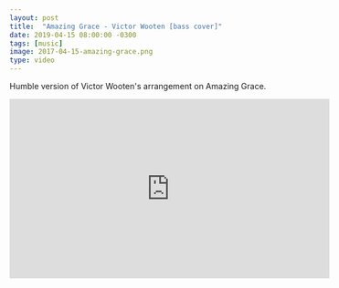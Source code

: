 ```yaml
---
layout: post
title:  "Amazing Grace - Victor Wooten [bass cover]"
date: 2019-04-15 08:00:00 -0300
tags: [music]
image: 2017-04-15-amazing-grace.png
type: video
---
```

Humble version of Victor Wooten's arrangement on Amazing Grace.

<div class="iframe-wrapper">
<iframe width="560" height="315" src="https://www.youtube.com/embed/_H1FPaBTccg" frameborder="0" allowfullscreen></iframe>
</div>
